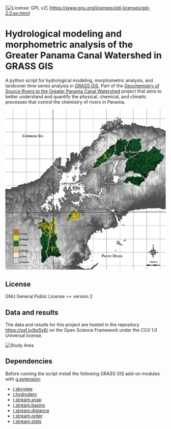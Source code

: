 [![License: GPL v2](https://img.shields.io/badge/License-GPL%20v2-blue.svg)]
(https://www.gnu.org/licenses/old-licenses/gpl-2.0.en.html)

# Hydrological modeling and morphometric analysis of the Greater Panama Canal Watershed in GRASS GIS
A python script for hydrological modeling, morphometric analysis,
and landcover time series analysis
in [GRASS GIS](grass.osgeo.org).
Part of the
[Geochemistry of Source Rivers to the Greater Panama Canal Watershed](https://www.researchgate.net/project/Geochemistry-of-Source-Rivers-to-the-Greater-Panama-Canal-Watershed)
project that aims to better understand and quantify
the physical, chemical, and climatic processes
that control the chemistry of rivers in Panama.

![Study Area](images/study_area_landcover_labeled.png)

## License
GNU General Public License >= version 2

## Data and results
The data and results for this project are hosted
in the repository https://osf.io/bx5y6/
on the Open Science Framework
under the CC0 1.0 Universal license.

![Study Area](images/landcover.gif)

## Dependencies
Before running the script install the following GRASS GIS add-on modules with
[g.extension](https://grass.osgeo.org/grass74/manuals/g.extension.html):
* [r.skyview](https://grass.osgeo.org/grass74/manuals/addons/r.skyview.html)
* [r.hydrodem](https://grass.osgeo.org/grass74/manuals/addons/r.hydrodem.html)
* [r.stream.snap](https://grass.osgeo.org/grass74/manuals/addons/r.stream.snap.html)
* [r.stream.basins](https://grass.osgeo.org/grass74/manuals/addons/r.stream.basins.html)
* [r.stream.distance](https://grass.osgeo.org/grass74/manuals/addons/r.stream.distance.html)
* [r.stream.order](https://grass.osgeo.org/grass74/manuals/addons/r.stream.order.html)
* [r.stream.stats](https://grass.osgeo.org/grass74/manuals/addons/r.stream.stats.html)
